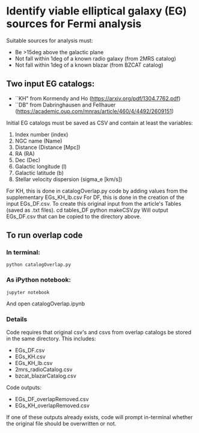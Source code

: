 # Identify viable elliptical galaxy (EG) sources for Fermi analysis

Suitable sources for analysis must:
- Be >15deg above the galactic plane
- Not fall within 1deg of a known radio galaxy (from 2MRS catalog)
- Not fall within 1deg of a known blazar (from BZCAT catalog)

## Two input EG catalogs:
- ``KH" from Kormendy and Ho (<https://arxiv.org/pdf/1304.7762.pdf>)
- ``DB" from Dabringhausen and Fellhauer (<https://academic.oup.com/mnras/article/460/4/4492/2609151>)

Initial EG catalogs must be saved as CSV and contain at least the variables:
1. Index number (index)
2. NGC name (Name)
3. Distance (Distance [Mpc])
4. RA (RA)
5. Dec (Dec)
6. Galactic longitude (l)
7. Galactic latitude (b)
8. Stellar velocity dispersion (sigma_e [km/s])

For KH, this is done in catalogOverlap.py code by adding values from the supplementary EGs_KH_lb.csv 
For DF, this is done in the creation of the input EGs_DF.csv. To create this original input from the article's Tables (saved as .txt files).
	cd tables_DF
	python makeCSV.py
Will output EGs_DF.csv that can be copied to the directory above.

## To run overlap code 

### In terminal:
	python catalogOverlap.py
	
### As iPython notebook:
	jupyter notebook
And open catalogOverlap.ipynb

### Details
Code requires that original csv's and csvs from overlap catalogs be stored in the same directory. This includes:
- EGs_DF.csv
- EGs_KH.csv
- EGs_KH_lb.csv
- 2mrs_radioCatalog.csv
- bzcat_blazarCatalog.csv

Code outputs:
- EGs_DF_overlapRemoved.csv
- EGs_KH_overlapRemoved.csv

If one of these outputs already exists, code will prompt in-terminal whether the original file should be overwritten or not.